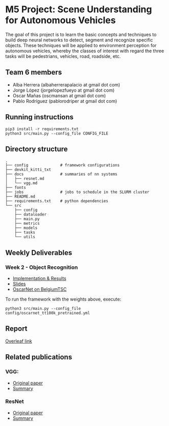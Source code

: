 # M5 Project: Scene Understanding for Autonomous Vehicles

The goal of this project is to learn the basic concepts and techniques to build deep neural networks to detect, segment and recognize specific objects. These techniques will be applied to environment perception for autonomous vehicles, whereby the classes of interest with regard the three tasks will be pedestrians, vehicles, road, roadside, etc.

## Team 6 members

* Alba Herrera (albaherrerapalacio at gmail dot com)
* Jorge López (jorgelopezfueyo at gmail dot com)
* Oscar Mañas (oscmansan at gmail dot com)
* Pablo Rodríguez (pablorodriper at gmail dot com)

## Running instructions

```
pip3 install -r requirements.txt
python3 src/main.py --config_file CONFIG_FILE
```

## Directory structure

```
.
├── config              # framework configurations
├── devkit_kitti_txt
├── docs                # summaries of nn systems
│   ├── resnet.md
│   └── vgg.md
├── fonts
├── jobs                # jobs to schedule in the SLURM cluster
├── README.md
├── requirements.txt    # python dependencies
└── src
    ├── config
    ├── dataloader
    ├── main.py
    ├── metrics
    ├── models
    ├── tasks
    └── utils
```

## Weekly Deliverables

### Week 2 - Object Recognition
- [Implementation & Results](./docs/week2.md) 
- [Slides](https://docs.google.com/presentation/d/1e6U8LvV8q_5QeuToiP9Zytm0M13JhbPFJgBwRQDjbQw/edit?usp=sharing)
- [OscarNet on BelgiumTSC](https://drive.google.com/uc?export=download&id=1KiY8Lqg4y3A9inW8OYOn1Z-lndlB3yIJ)

To run the framework with the weights above, execute:
```
python3 src/main.py --config_file config/oscarnet_tt100k_pretrained.yml
```

## Report

[Overleaf link](https://www.overleaf.com/read/mkqjyjnntnrg)


## Related publications

### VGG: 
* [Original paper](https://arxiv.org/pdf/1409.1556.pdf)
* [Summary](docs/vgg.md)

### ResNet
* [Original paper](https://arxiv.org/pdf/1512.03385.pdf)
* [Summary](docs/resnet.md)
